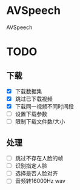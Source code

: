 # AVSpeech

AVSpeech

# TODO

## 下载

- [x] 下载数据集
- [x] 跳过已下载视频
- [x] 下载同一视频不同时间段
- [ ] 设置下载参数
- [ ] 限制下载文件数/大小

## 处理

- [ ] 跳过不存在人脸的帧
- [ ] 识别指定人脸
- [ ] 选择是否人脸对齐
- [ ] 音频转16000Hz wav
